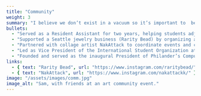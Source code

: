 ```yaml
---
title: "Community"
weight: 3
summary: "I believe we don’t exist in a vacuum so it’s important to  be part of a community that means showing up, building connections, and helping others thrive. Some ways I’ve lived this out:"
bullets:
  - "Served as a Resident Assistant for two years, helping students adjust and find belonging."
  - "Supported a Seattle jewelry business (Rarity Bead) by organizing and strategizing operations for seasonal markets."
  - "Partnered with collage artist NakAttack to coordinate events and connect with art stakeholders."
  - "Led as Vice President of the International Student Organization at PSU, smoothing the cultural transition for new international students."
  - "Founded and served as the inaugural President of Philander’s Computer Science Organization, laying the groundwork for collaborations with Arkansas’s tech hub and nearby universities."
links:
  - { text: "Rarity Bead", url: "https://www.instagram.com/raritybead/" }
  - { text: "NakAttack", url: "https://www.instagram.com/nakattackk/" }
image: "/assets/images/comm.jpg"
image_alt: "Sam, with friends at an art community event."
---
```

